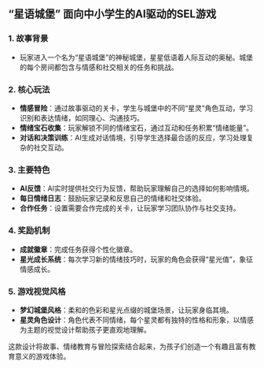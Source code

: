 ## “星语城堡” 面向中小学生的AI驱动的SEL游戏

### 1. **故事背景**
   - 玩家进入一个名为“星语城堡”的神秘城堡，星星低语着人际互动的奥秘。城堡的每个房间都包含与情感和社交相关的任务和挑战。

### 2. **核心玩法**
   - **情感冒险**：通过故事驱动的关卡，学生与城堡中的不同“星灵”角色互动，学习识别和表达情绪，如同理心、沟通技巧。
   - **情绪宝石收集**：玩家解锁不同的情绪宝石，通过互动和任务积累“情绪能量”。
   - **对话和决策训练**：AI生成对话情境，引导学生选择最合适的反应，学习处理复杂的社交互动。

### 3. **主要特色**
   - **AI反馈**：AI实时提供社交行为反馈，帮助玩家理解自己的选择如何影响情境。
   - **每日情绪日志**：鼓励玩家记录和反思自己的情绪和社交体验。
   - **合作任务**：设置需要合作完成的关卡，让玩家学习团队协作与社交支持。

### 4. **奖励机制**
   - **成就徽章**：完成任务获得个性化徽章。
   - **星光成长系统**：每次学习新的情绪技巧时，玩家的角色会获得“星光值”，象征情感成长。

### 5. **游戏视觉风格**
   - **梦幻城堡风格**：柔和的色彩和星光点缀的城堡场景，让玩家身临其境。
   - **星灵角色设计**：角色代表不同情绪，每个星灵都有独特的性格和形象，以情感为主题的视觉设计帮助孩子更直观地理解。

这款设计将故事、情绪教育与冒险探索结合起来，为孩子们创造一个有趣且富有教育意义的游戏体验。
